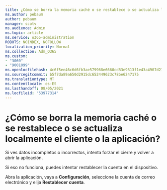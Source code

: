 ```yaml
---
title: ¿Cómo se borra la memoria caché o se restablece o se actualiza localmente el cliente o la aplicación?
ms.author: pebaum
author: pebaum
manager: scotv
ms.audience: Admin
ms.topic: article
ms.service: o365-administration
ROBOTS: NOINDEX, NOFOLLOW
localization_priority: Normal
ms.collection: Adm_O365
ms.custom:
- "3060"
- "9001099"
ms.openlocfilehash: 4c6f5ee46c6d6fb3ae579968e6660cd83e9313f1e43a4907d212a39f6eee9b6c
ms.sourcegitcommit: b5f7da89a650d2915dc652449623c78be6247175
ms.translationtype: MT
ms.contentlocale: es-ES
ms.lasthandoff: 08/05/2021
ms.locfileid: "53977314"
---
```

# <a name="how-do-i-clear-the-cache-or-locally-resetrefresh-the-clientapp"></a>¿Cómo se borra la memoria caché o se restablece o se actualiza localmente el cliente o la aplicación?

Si ves datos incompletos o incorrectos, intenta forzar el cierre y volver a abrir la aplicación.  

Si eso no funciona, puedes intentar restablecer la cuenta en el dispositivo.
 
Abra la aplicación, vaya a **Configuración**, seleccione la cuenta de correo electrónico y elija **Restablecer cuenta**.